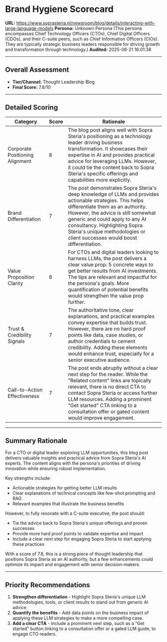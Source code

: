 # Brand Hygiene Scorecard

**URL:** https://www.soprasteria.nl/newsroom/blog/details/interacting-with-large-language-models
**Persona:** Unknown Persona (This persona encompasses Chief Technology Officers (CTOs), Chief Digital Officers (CDOs), and their C-suite peers, such as Chief Information Officers (CIOs). They are typically strategic business leaders responsible for driving growth and transformation through technology.)
**Audited:** 2025-06-21 16:01:38

---

## Overall Assessment

- **Tier/Channel:** Thought Leadership Blog
- **Final Score:** 7.8/10

---

## Detailed Scoring

| Category | Score | Rationale |
| -------- | ----- | --------- |
| Corporate Positioning Alignment | 8 | The blog post aligns well with Sopra Steria's positioning as a technology leader driving business transformation. It showcases their expertise in AI and provides practical advice for leveraging LLMs. However, it could tie the content back to Sopra Steria's specific offerings and capabilities more explicitly. |
| Brand Differentiation | 7 | The post demonstrates Sopra Steria's deep knowledge of LLMs and provides actionable strategies. This helps differentiate them as an authority. However, the advice is still somewhat generic and could apply to any AI consultancy. Highlighting Sopra Steria's unique methodologies or client successes would boost differentiation. |
| Value Proposition Clarity | 8 | For CTOs and digital leaders looking to harness LLMs, the post delivers a clear value prop: 5 concrete ways to get better results from AI investments. The tips are relevant and impactful for the persona's goals. More quantification of potential benefits would strengthen the value prop further. |
| Trust & Credibility Signals | 7 | The authoritative tone, clear explanations, and practical examples convey expertise that builds trust. However, there are no hard proof points like data, case studies, or author credentials to cement credibility. Adding these elements would enhance trust, especially for a senior executive audience. |
| Call-to-Action Effectiveness | 7 | The post ends abruptly without a clear next step for the reader. While the "Related content" links are topically relevant, there is no direct CTA to contact Sopra Steria or access further LLM resources. Adding a prominent "Get started" CTA linking to a consultation offer or gated content would improve engagement. |

---

## Summary Rationale

For a CTO or digital leader exploring LLM opportunities, this blog post delivers valuable insights and practical advice from Sopra Steria's AI experts. The content aligns with the persona's priorities of driving innovation while ensuring robust implementation. 

Key strengths include:
- Actionable strategies for getting better LLM results 
- Clear explanations of technical concepts like few-shot prompting and RAG
- Relevant examples that illustrate the business benefits

However, to fully resonate with a C-suite executive, the post should:
- Tie the advice back to Sopra Steria's unique offerings and proven successes
- Provide more hard proof points to validate expertise and impact
- Include a clear next step for engaging Sopra Steria to start applying these practices

With a score of 7.8, this is a strong piece of thought leadership that positions Sopra Steria as an AI authority, but a few enhancements could optimize its impact and engagement with senior decision-makers.

---

## Priority Recommendations

1. **Strengthen differentiation** - Highlight Sopra Steria's unique LLM methodologies, tools, or client results to stand out from generic AI advice.
2. **Quantify the benefits** - Add data points on the business impact of applying these LLM strategies to make a more compelling case.
3. **Add a clear CTA** - Include a prominent next step, such as a "Get started" button linking to a consultation offer or a gated LLM guide, to engage CTO readers.